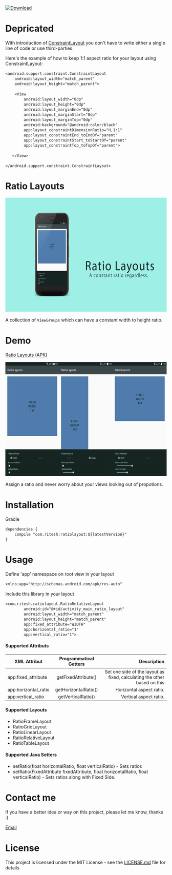 [ ![Download](https://api.bintray.com/packages/riteshakya037/maven/ratiolayout/images/download.svg) ](https://bintray.com/riteshakya037/maven/ratiolayout/_latestVersion)

# Depricated
With introduction of [ConstraintLayout](https://developer.android.com/training/constraint-layout/index.html) you don't have to write either a single line of code or use third-parties.

Here's the example of how to keep 1:1 aspect ratio for your layout using ConstraintLayout:

    <android.support.constraint.ConstraintLayout
        android:layout_width="match_parent"
        android:layout_height="match_parent">

        <View
            android:layout_width="0dp"
            android:layout_height="0dp"
            android:layout_marginEnd="0dp"
            android:layout_marginStart="0dp"
            android:layout_marginTop="0dp"
            android:background="@android:color/black"
            app:layout_constraintDimensionRatio="H,1:1"
            app:layout_constraintEnd_toEndOf="parent"
            app:layout_constraintStart_toStartOf="parent"
            app:layout_constraintTop_toTopOf="parent">

       </View>

    </android.support.constraint.ConstraintLayout>


Ratio Layouts
==============================

<img src="screenshots/Header.png?raw=true" width="600" height="356">

A collection of `ViewGroups` which can have a constant width to height ratio.

Demo
===========================

[Ratio Layouts (APK)](sample/sample-debug.apk)

<img src="screenshots/FixedLayouts.png?raw=true" width="600" height="356">

Assign a ratio and never worry about your views looking out of propotions.


Installation
===============================

Gradle

```
dependencies {
    compile "com.ritesh:ratiolayout:${latestVersion}"
}
```

Usage
===========================

Define 'app' namespace on root view in your layout

```xml
xmlns:app="http://schemas.android.com/apk/res-auto"
```

Include this library in your layout
```
<com.ritesh.ratiolayout.RatioRelativeLayout
        android:id="@+id/activity_main_ratio_layout"
        android:layout_width="match_parent"
        android:layout_height="match_parent"
        app:fixed_attribute="WIDTH"
        app:horizontal_ratio="1"
        app:vertical_ratio="1">
 ```
 
####  Supported Attributs

| XML Attribut        | Programmatical Getters           | Description  |
| ------------- |:-------------:| ---------:|
| app:fixed_attribute      | getFixedAttribute()     | Set one side of the layout as fixed, calculating the other based on this |
| app:horizontal_ratio      | getHorizontalRatio()     | Horizontal aspect ratio. |
| app:vertical_ratio      | getVerticalRatio()     | Vertical aspect ratio. |
        
####  Supported Layouts
 
* RatioFrameLayout
* RatioGridLayout
* RatioLinearLayout
* RatioRelativeLayout
* RatioTableLayout

####  Supported Java Setters
 
* setRatio(float horizontalRatio, float verticalRatio) - Sets ratios
* setRatio(FixedAttribute fixedAttribute, float horizontalRatio, float verticalRatio) - Sets ratios along with Fixed Side.
 
Contact me
===========================

If you have a better idea or way on this project, please let me know, thanks :)

[Email](mailto:riteshakya037@gmail.com)

License
===========================

This project is licensed under the MIT License - see the [LICENSE.md](LICENSE.md) file for details
